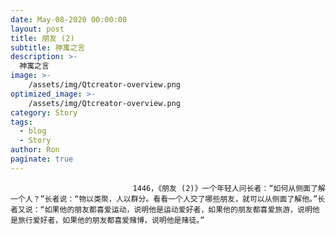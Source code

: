 ```yaml
---
date: May-08-2020 00:00:00
layout: post
title: 朋友 (2)
subtitle: 神寓之言
description: >-
  神寓之言
image: >-
    /assets/img/Qtcreator-overview.png
optimized_image: >-
    /assets/img/Qtcreator-overview.png
category: Story
tags:
  - blog
  - Story
author: Ron
paginate: true
---
```


							　　1446，《朋友 (2)》一个年轻人问长者：“如何从侧面了解一个人？”长者说：“物以类聚，人以群分。看看一个人交了哪些朋友，就可以从侧面了解他。”长者又说：“如果他的朋友都喜爱运动，说明他是运动爱好者，如果他的朋友都喜爱旅游，说明他是旅行爱好者，如果他的朋友都喜爱赌博，说明他是赌徒。”
							
							
						